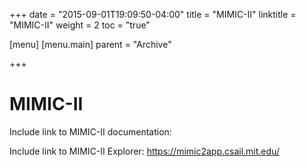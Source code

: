 +++
date = "2015-09-01T19:09:50-04:00"
title = "MIMIC-II"
linktitle = "MIMIC-II"
weight = 2
toc = "true"

[menu]
  [menu.main]
    parent = "Archive"

+++

# MIMIC-II

Include link to MIMIC-II documentation:


Include link to MIMIC-II Explorer: https://mimic2app.csail.mit.edu/
